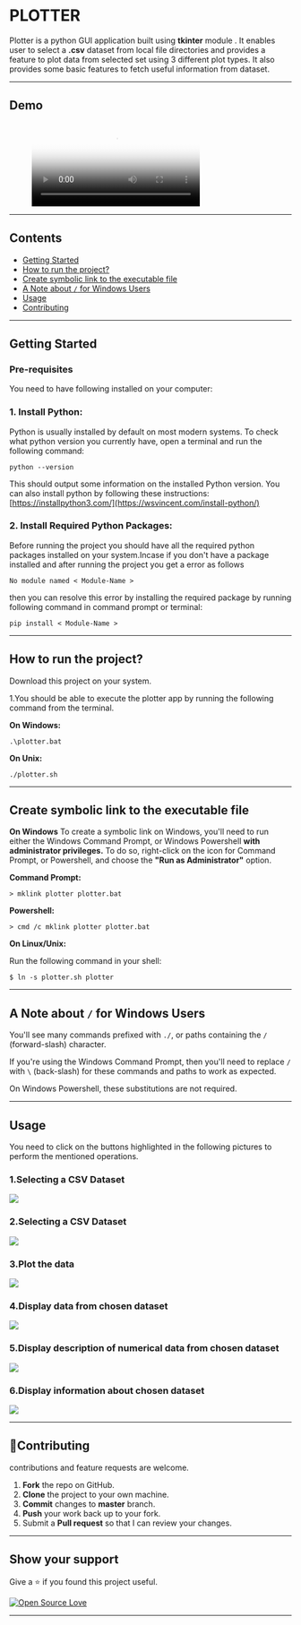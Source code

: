 # PLOTTER

 Plotter is a python GUI application built using **tkinter** module .
It enables user to select a **.csv** dataset from local file directories
and provides a feature to plot data from selected set using 3
different plot types.
It also provides some basic features to fetch useful information
from dataset.

---

## Demo
<!-- blank line -->
<figure class="video_container">
  <video controls="true" allowfullscreen="true" poster="img/1.jpg">
    <source src="img/demo.mp4" type="video/mp4">
  </video>
</figure>
<!-- blank line -->

---
## Contents
- [Getting Started](#getting-started)
- [How to run the project?](#how-to-run-the-project)
- [Create symbolic link to the executable file](#Create-symbolic-link-to-the-executable-file)
- [ A Note about ```/``` for Windows Users](#A-Note-about-/-for-Windows-Users)
- [Usage](#usage)
- [Contributing](#🤝contributing)
---
## Getting Started

### Pre-requisites
You need to have following installed on your computer:

### 1. Install Python: 
Python is usually installed by default on most modern systems. To check what python version you currently have, open a terminal and run the following command:
```
python --version
```

   This should output some information on the installed Python version. You can also install python by following these instructions:
   [https://installpython3.com/](https://wsvincent.com/install-python/)

### 2. Install Required Python Packages:
   Before running the project you should have all the required python packages 
   installed on your system.Incase if you don't have a package installed and after running the project you get a error as follows
   ```
   No module named < Module-Name > 
   ```

then you can resolve this error by installing the required package by running following command in command prompt or terminal:
```
pip install < Module-Name > 
```


***
 
 ## How to run the project?
 Download this project on your system.

 1.You should be able to execute the plotter app by running the following command from the terminal.

**On Windows:**
 ```
 .\plotter.bat
 ```
 **On Unix:**
 ```
 ./plotter.sh
 ```
***

## Create symbolic link to the executable file
**On Windows**
To create a symbolic link on Windows, you'll need to run either the Windows Command Prompt, or Windows Powershell **with administrator privileges.** To do so, right-click on the icon for Command Prompt, or Powershell, and choose the **"Run as Administrator"** option.

**Command Prompt:**
```
> mklink plotter plotter.bat
```
**Powershell:**
```
> cmd /c mklink plotter plotter.bat
```

**On Linux/Unix:**

Run the following command in your shell:

```
$ ln -s plotter.sh plotter
```
 
 ***

 ## A Note about ```/``` for Windows Users

  You'll see many commands prefixed with ```./```, or paths containing the ```/``` (forward-slash) character.

If you're using the Windows Command Prompt, then you'll need to replace ```/``` with ```\``` (back-slash) for these commands and paths to work as expected.

On Windows Powershell, these substitutions are not required.
 
 ***
    
 ## Usage

 You need to click on the buttons highlighted in the following pictures to perform the mentioned operations.

 ### 1.Selecting a CSV Dataset
 ![](img/1.jpg)
 
 ### 2.Selecting a CSV Dataset
 ![](img/2.jpg)

 ### 3.Plot the data
 ![](img/3.jpg)

 ### 4.Display data from chosen dataset
 ![](img/4.jpg)

 ### 5.Display description of numerical data from chosen dataset
 ![](img/5.jpg)

 ### 6.Display information about chosen dataset
 ![](img/6.jpg)


 
***

## 🤝Contributing
contributions and feature requests are welcome.

1. **Fork** the repo on GitHub.
2. **Clone** the project to your own machine.
3. **Commit** changes to **master** branch.
4. **Push** your work back up to your fork.
5. Submit a **Pull request** so that I can review your changes.



---
## Show your support

Give a ⭐ if you found this project useful.

[![Open Source Love](https://badges.frapsoft.com/os/v1/open-source.svg?v=103)](https://github.com/ellerbrock/open-source-badges/)

---